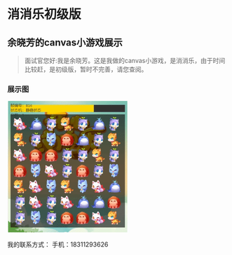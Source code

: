 # 消消乐初级版
## 余晓芳的canvas小游戏展示

> 面试官您好:我是余晓芳。这是我做的canvas小游戏，是消消乐，由于时间比较赶，是初级版，暂时不完善，请您查阅。

### 展示图
![项目截图](https://raw.githubusercontent.com/yuxiaofang/my_xiaoxiaole/master/docs/xiaoxiaole.gif)

我的联系方式：
手机：18311293626
